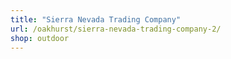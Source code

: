 ```yaml
---
title: "Sierra Nevada Trading Company"
url: /oakhurst/sierra-nevada-trading-company-2/
shop: outdoor
---
```

